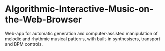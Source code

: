 # Algorithmic-Interactive-Music-on-the-Web-Browser
Web-app for automatic generation and computer-assisted manipulation of melodic and rhythmic musical patterns, with built-in synthesisers, transport and BPM controls.
